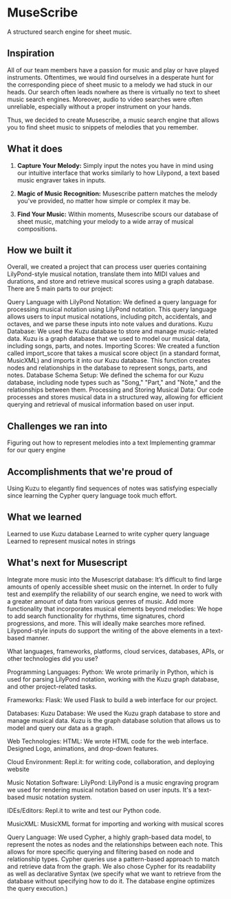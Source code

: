# MuseScribe
A structured search engine for sheet music.


## Inspiration

All of our team members have a passion for music and play or have played instruments. Oftentimes, we would find ourselves in a desperate hunt for the corresponding piece of sheet music to a melody we had stuck in our heads. Our search often leads nowhere as there is virtually no text to sheet music search engines. Moreover, audio to video searches were often unreliable, especially without a proper instrument on your hands.

Thus, we decided to create Musescribe, a music search engine that allows you to find sheet music to snippets of melodies that you remember.


## What it does
1. **Capture Your Melody:** Simply input the notes you have in mind using our intuitive interface that works similarly to how Lilypond, a text based music engraver takes in inputs. 

2. **Magic of Music Recognition:** Musescribe pattern matches the melody you've provided, no matter how simple or complex it may be.

3. **Find Your Music:** Within moments, Musescribe scours our database of sheet music, matching your melody to a wide array of musical compositions.

## How we built it
Overall, we created a project that can process user queries containing LilyPond-style musical notation, translate them into MIDI values and durations, and store and retrieve musical scores using a graph database. There are 5 main parts to our project:

Query Language with LilyPond Notation:
We defined a query language for processing musical notation using LilyPond notation. This query language allows users to input musical notations, including pitch, accidentals, and octaves, and we parse these inputs into note values and durations.
Kuzu Database:
We used the Kuzu database to store and manage music-related data. Kuzu is a graph database that we used to model our musical data, including songs, parts, and notes.
Importing Scores:
We created a function called import_score that takes a musical score object (in a standard format, MusicXML) and imports it into our Kuzu database. This function creates nodes and relationships in the database to represent songs, parts, and notes.
Database Schema Setup:
We defined the schema for our Kuzu database, including node types such as "Song," "Part," and "Note," and the relationships between them.
Processing and Storing Musical Data:
Our code processes and stores musical data in a structured way, allowing for efficient querying and retrieval of musical information based on user input.

## Challenges we ran into
Figuring out how to represent melodies into a text 
Implementing grammar for our query engine

## Accomplishments that we're proud of
Using Kuzu to elegantly find sequences of notes was satisfying especially since learning the Cypher query language took much effort.

## What we learned
Learned to use Kuzu database
Learned to write cypher query language
Learned to represent musical notes in strings
## What's next for Musescript

Integrate more music into the Musescript database:
It’s difficult to find large amounts of openly accessible sheet music on the internet. In order to fully test and exemplify the reliability of our search engine, we need to work with a greater amount of data from various genres of music. 
Add more functionality that incorporates musical elements beyond melodies:
We hope to add search functionality for rhythms, time signatures, chord progressions, and more. This will ideally make searches more refined. Lilypond-style inputs do support the writing of the above elements in a text-based manner.





What languages, frameworks, platforms, cloud services, databases, APIs, or other technologies did you use?

Programming Languages:
Python: We wrote primarily in Python, which is used for parsing LilyPond notation, working with the Kuzu graph database, and other project-related tasks.

Frameworks:
Flask: We used Flask to build a web interface for our project.

Databases:
Kuzu Database: We used the Kuzu graph database to store and manage musical data. Kuzu is the graph database solution that allows us to model and query our data as a graph.

Web Technologies:
HTML: We wrote HTML code for the web interface. Designed Logo, animations, and drop-down features.

Cloud Environment:
Repl.it: for writing code, collaboration, and deploying website

Music Notation Software:
LilyPond: LilyPond is a music engraving program we used for rendering musical notation based on user inputs. It's a text-based music notation system.

IDEs/Editors:
Repl.it to write and test our Python code.

MusicXML:
MusicXML format for importing and working with musical scores

Query Language:
We used Cypher, a highly graph-based data model, to represent the notes as nodes and the relationships between each note. This allows for more specific querying and filtering based on node and relationship types. 
Cypher queries use a pattern-based approach to match and retrieve data from the graph. 
We also chose Cypher for its readability as well as declarative Syntax (we specify what we want to retrieve from the database without specifying how to do it. The database engine optimizes the query execution.)
